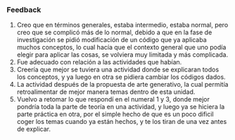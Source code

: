 ### Feedback
1. Creo que en términos generales, estaba intermedio, estaba normal, pero creo que se complicó más de lo normal, debido a que en la fase de investigación se pidió modificación de un código que ya aplicaba muchos conceptos, lo cual hacía que el contexto general que uno podía elegir para aplicar las cosas, se volviera muy limitada y más complicada.
2. Fue adecuado con relación a las actividades que habían.
3. Creería que mejor se tuviera una actividad donde se explicaran todos los conceptos, y ya luego en otra se pidiera cambiar los códigos dados.
4. La actividad después de la propuesta de arte generativo, la cual permitía retroalimentar de mejor manera temas dentro de esta unidad.
5. Vuelvo a retomar lo que respondí en el numeral 1 y 3, donde mejor pondría toda la parte de teoría en una actividad, y luego ya se hiciera la parte práctica en otra, por el simple hecho de que es un poco dificil coger los temas cuando ya están hechos, y te los tiran de una vez antes de explicar.
